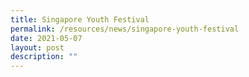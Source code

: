 ```yaml
---
title: Singapore Youth Festival
permalink: /resources/news/singapore-youth-festival
date: 2021-05-07
layout: post
description: ""
---
```

